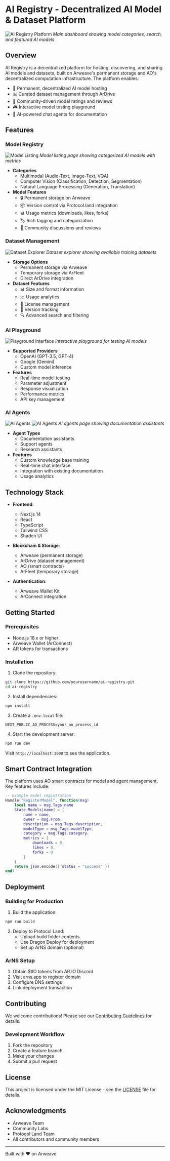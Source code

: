 # AI Registry - Decentralized AI Model & Dataset Platform

![AI Registry Platform](/public/screenshots/screenshot1.png)
_Main dashboard showing model categories, search, and featured AI models_

## Overview

AI Registry is a decentralized platform for hosting, discovering, and sharing AI models and datasets, built on Arweave's permanent storage and AO's decentralized computation infrastructure. The platform enables:

- 🤖 Permanent, decentralized AI model hosting
- 📊 Curated dataset management through ArDrive
- 🤝 Community-driven model ratings and reviews
- 🎮 Interactive model testing playground
- 🤖 AI-powered chat agents for documentation

## Features

### Model Registry

![Model Listing](/public/screenshots/screenshot1.2.png)
_Model listing page showing categorized AI models with metrics_

- **Categories**
  - Multimodal (Audio-Text, Image-Text, VQA)
  - Computer Vision (Classification, Detection, Segmentation)
  - Natural Language Processing (Generation, Translation)
- **Model Features**
  - 🔒 Permanent storage on Arweave
  - 📦 Version control via Protocol.land integration
  - 📊 Usage metrics (downloads, likes, forks)
  - 🏷️ Rich tagging and categorization
  - 💬 Community discussions and reviews

### Dataset Management

![Dataset Explorer](/public/screenshots/screenshot3.png)
_Dataset explorer showing available training datasets_

- **Storage Options**
  - Permanent storage via Arweave
  - Temporary storage via ArFleet
  - Direct ArDrive integration
- **Dataset Features**
  - 📊 Size and format information
  - 📈 Usage analytics
  - 🔑 License management
  - 🔄 Version tracking
  - 🔍 Advanced search and filtering

### AI Playground

![Playground Interface](/public/screenshots/screenshot4.png)
_Interactive playground for testing AI models_

- **Supported Providers**
  - OpenAI (GPT-3.5, GPT-4)
  - Google (Gemini)
  - Custom model inference
- **Features**
  - Real-time model testing
  - Parameter adjustment
  - Response visualization
  - Performance metrics
  - API key management

### AI Agents

![AI Agents](/public/screenshots/screenshot5.png)
![AI Agents](/public/screenshots/screenshot6.png)
_AI agents page showing documentation assistants_

- **Agent Types**
  - Documentation assistants
  - Support agents
  - Research assistants
- **Features**
  - Custom knowledge base training
  - Real-time chat interface
  - Integration with existing documentation
  - Usage analytics

## Technology Stack

- **Frontend**:

  - Next.js 14
  - React
  - TypeScript
  - Tailwind CSS
  - Shadcn UI

- **Blockchain & Storage**:

  - Arweave (permanent storage)
  - ArDrive (dataset management)
  - AO (smart contracts)
  - ArFleet (temporary storage)

- **Authentication**:
  - Arweave Wallet Kit
  - ArConnect integration

## Getting Started

### Prerequisites

- Node.js 18.x or higher
- Arweave Wallet (ArConnect)
- AR tokens for transactions

### Installation

1. Clone the repository:

```bash
git clone https://github.com/yourusername/ai-registry.git
cd ai-registry
```

2. Install dependencies:

```bash
npm install
```

3. Create a `.env.local` file:

```env
NEXT_PUBLIC_AO_PROCESS=your_ao_process_id
```

4. Start the development server:

```bash
npm run dev
```

Visit `http://localhost:3000` to see the application.

## Smart Contract Integration

The platform uses AO smart contracts for model and agent management. Key features include:

```lua
-- Example model registration
Handle("RegisterModel", function(msg)
    local name = msg.Tags.name
    State.Models[name] = {
        name = name,
        owner = msg.From,
        description = msg.Tags.description,
        modelType = msg.Tags.modelType,
        category = msg.Tags.category,
        metrics = {
            downloads = 0,
            likes = 0,
            forks = 0
        }
    }
    return json.encode({ status = "success" })
end)
```

## Deployment

### Building for Production

1. Build the application:

```bash
npm run build
```

2. Deploy to Protocol Land:
   - Upload build folder contents
   - Use Dragon Deploy for deployment
   - Set up ArNS domain (optional)

### ArNS Setup

1. Obtain $tIO tokens from AR.IO Discord
2. Visit arns.app to register domain
3. Configure DNS settings
4. Link deployment transaction

## Contributing

We welcome contributions! Please see our [Contributing Guidelines](CONTRIBUTING.md) for details.

### Development Workflow

1. Fork the repository
2. Create a feature branch
3. Make your changes
4. Submit a pull request

## License

This project is licensed under the MIT License - see the [LICENSE](LICENSE) file for details.

## Acknowledgments

- Arweave Team
- Community Labs
- Protocol Land Team
- All contributors and community members

---

Built with ❤️ on Arweave
